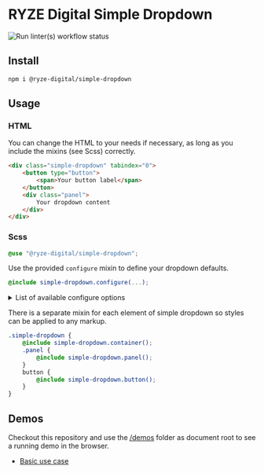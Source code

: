 # RYZE Digital Simple Dropdown

![Run linter(s) workflow status](https://github.com/ryze-digital/simple-dropdown/actions/workflows/run-lint.yml/badge.svg)

## Install

```sh
npm i @ryze-digital/simple-dropdown
```

## Usage

### HTML

You can change the HTML to your needs if necessary, as long as you include the mixins (see Scss) correctly.

```html
<div class="simple-dropdown" tabindex="0">
    <button type="button">
        <span>Your button label</span>
    </button>
    <div class="panel">
        Your dropdown content
    </div>
</div>
```

### Scss

```scss
@use "@ryze-digital/simple-dropdown";
```

Use the provided `configure` mixin to define your dropdown defaults.

```scss
@include simple-dropdown.configure(...);
```

<details>
<summary>List of available configure options</summary>

| Option         | Type            | Default  | Description                                                               |
|----------------|-----------------|----------|---------------------------------------------------------------------------|
| icon           | Map             |          | Configure which icons from your icon font should be used                  |
| icon.indicator | String (Quoted) | `null`   | The UTF-8 character of the icon to help understand the button label       |
| icon.closed    | String (Quoted) | `null`   | The UTF-8 character of the icon to use when the dropdown panel is hidden  |
| icon.opened    | String (Quoted) | `null`   | The UTF-8 character of the icon to use when the dropdown panel is visible |
| icon.spacing   | Number          | `null`   | The gap between icons and button label                                    |
| direction      | String (Quoted) | `"down"` | Should the panel drop `"up"` or `"down"`                                  |

Check out [the actual configure mixin](src/styles/_config.scss) for better understanding.
</details>

There is a separate mixin for each element of simple dropdown so styles can be applied to any markup.

```scss
.simple-dropdown {
    @include simple-dropdown.container();
    .panel {
        @include simple-dropdown.panel();
    }
    button {
        @include simple-dropdown.button();
    }
}
```

## Demos

Checkout this repository and use the [/demos](/demos) folder as document root to see a running demo in the browser.

- [Basic use case](/demos/basic.html)
